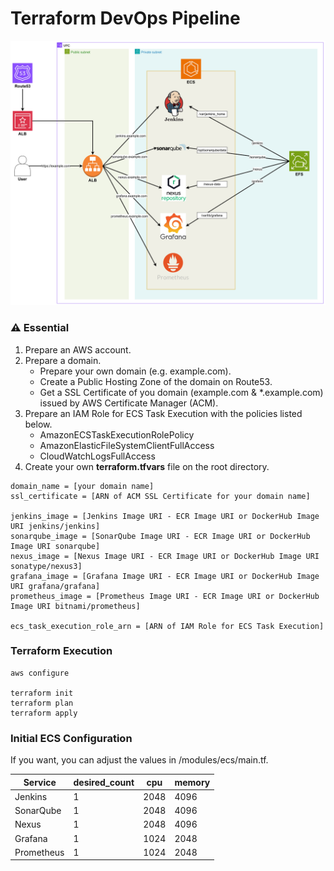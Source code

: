 # Terraform DevOps Pipeline
![Pipeline](./images/pipeline-ecs-version.jpg)


### ⚠️ Essential

1. Prepare an AWS account.
2. Prepare a domain.
    - Prepare your own domain (e.g. example.com).
    - Create a Public Hosting Zone of the domain on Route53.
    - Get a SSL Certificate of you domain (example.com & *.example.com) issued by AWS Certificate Manager (ACM).
3. Prepare an IAM Role for ECS Task Execution with the policies listed below.
    - AmazonECSTaskExecutionRolePolicy
    - AmazonElasticFileSystemClientFullAccess
    - CloudWatchLogsFullAccess
4. Create your own **terraform.tfvars** file on the root directory.

```
domain_name = [your domain name]
ssl_certificate = [ARN of ACM SSL Certificate for your domain name]

jenkins_image = [Jenkins Image URI - ECR Image URI or DockerHub Image URI jenkins/jenkins]
sonarqube_image = [SonarQube Image URI - ECR Image URI or DockerHub Image URI sonarqube]
nexus_image = [Nexus Image URI - ECR Image URI or DockerHub Image URI sonatype/nexus3]
grafana_image = [Grafana Image URI - ECR Image URI or DockerHub Image URI grafana/grafana]
prometheus_image = [Prometheus Image URI - ECR Image URI or DockerHub Image URI bitnami/prometheus]

ecs_task_execution_role_arn = [ARN of IAM Role for ECS Task Execution]
```
### Terraform Execution
```
aws configure 

terraform init
terraform plan
terraform apply
```


### Initial ECS Configuration
If you want, you can adjust the values ​​in /modules/ecs/main.tf.

| Service    | desired_count | cpu  | memory |
|------------|---------------|------|--------|
| Jenkins    | 1             | 2048 | 4096   |
| SonarQube  | 1             | 2048 | 4096   |
| Nexus      | 1             | 2048 | 4096   |
| Grafana    | 1             | 1024 | 2048   |
| Prometheus | 1             | 1024 | 2048   |